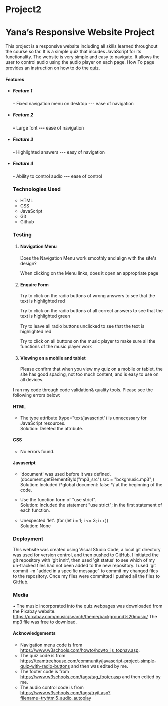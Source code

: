 # Project2
# Yana’s Responsive Website Project
This project is a responsive website including all skills learned throughout the course so far. 
It is a simple quiz that incudes JavaScript for its functionality.
The website is very simple and easy to navigate.
It allows the user to control audio using the audio player on each page.
How To page provides an instruction on how to do the quiz.

#### Features

<ul>
<li><h5>Feature 1</h5> – Fixed navigation menu on desktop --- ease of navigation</li>
<li><h5>Feature 2</h5> – Large font --- ease of navigation</li>
<li><h5>Feature 3</h5> - Highlighted answers --- easy of navigation</li>
<li><h5>Feature 4</h5> - Ability to control audio --- ease of control</li>

### Technologies Used

<ul>
<li>HTML</li>
<li>CSS</li>
<li>JavaScript</li>
<li>Git</li>
<li>Github</li>
</ul>

### Testing

<ol>
<li><h4>Navigation Menu</h4>
<p>Does the Navigation Menu work smoothly and align with the site's design?</p>
<p>When clicking on the Menu links, does it open an appropriate page</p>
</li>
<li><h4>Enquire Form</h4>
<p>Try to click on the radio buttons of wrong answers to see that the text is highlighted red</p>
<p>Try to click on the radio buttons of all correct answers to see that the text is highlighted green</p>
<p>Try to leave all radio buttons unclicked to see that the text is highlighted red</p>
<p>Try to click on all buttons on the music player to make sure all the functions of the music player work</p></li>
<li><h4>Viewing on a mobile and tablet</h4>
<p>Please confirm that when you view my quiz on a mobile or tablet, the site has good spacing, not too much content, and is easy to use on all devices.</p>
</li>
</ol>


<p>I ran my code through code validation& quality tools. Please see the following errors below:</p> 

#### HTML
 - The type attribute (type="text/javascript") is unnecessary for JavaScript resources.<br>
Solution: Deleted the attribute.
</li>

#### CSS
 - No errors found.

#### Javascript

 - 'document' was used before it was defined. (document.getElementById("mp3_src").src = "bckgmusic.mp3";)<br>
 Solution: Included /*global document: false */ at the beginning of the code.

 - Use the function form of "use strict".<br>
 Solution: Included the statement "use strict"; in the first statement of each function.

 - Unexpected 'let'. (for (let i = 1; i <= 3; i++)) <br>
  Solution: None

### Deployment

This website was created using Visual Studio Code, a local git directory was used for version control, and then pushed to GitHub. 
I initiated the git repository with 'git innit', then used 'git status' to see which of my un-tracked files had not been added to the new repository. 
I used 'git commit -m "added in a specific message" to commit my changed files to the repository. Once my files were committed I pushed all the files to GitHub.


### Media

•	The music incorporated into the quiz webpages was downloaded from the Pixabay website. https://pixabay.com/music/search/theme/background%20music/
The mp3 file was free to download.

#### Acknowledgements

- Navigation menu code is from https://www.w3schools.com/howto/howto_js_topnav.asp.
- The quiz code is from https://teamtreehouse.com/community/javascript-project-simple-quiz-with-radio-buttons and then was edited by me.
- The footer code is from https://www.w3schools.com/tags/tag_footer.asp and then edited by me.
- The audio control code is from https://www.w3schools.com/tags/tryit.asp?filename=tryhtml5_audio_autoplay

